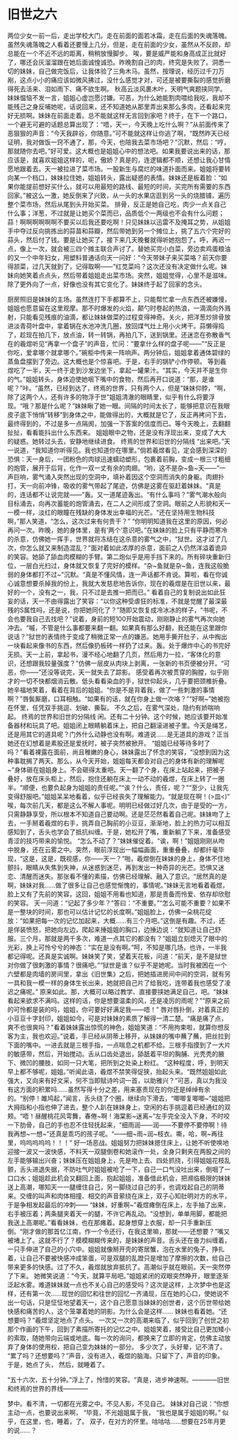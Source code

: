 # 旧世之六

两位少女一前一后，走出学校大门。走在前面的面若冰霜，走在后面的失魂落魄。虽然失魂落魄之人看着还要慢上几分，但是，走在前面的少女，虽然从不反顾，却总能在一个不近不远的距离，稍稍放慢脚步。
唉，要是威严能和身高成正比就好了，哪还会灰溜溜跟在她后面诚惶诚恐。昨晚割自己的肉，终究是失败了。洞悉一切的妹妹，自己做完饭后，让我体验了三角木马。虽然，按理说，经历过千刀万剐，这点小小的痛应该如微风拂过，没什么感觉才对，可还是被要撕裂的感觉折磨得死去活来、泪如雨下、痛不欲生啊。
秋高云淡风裹木叶，天明气爽题挟同学。妹妹愠恼不发一言，姐姐心虚岂愿讨嫌。可恶，为什么她能割肉喂给我吃，我却不能残己之身反哺她呢，话说回来，还不知道她从那里弄出来那么多肉，还看起来完好无损啊。妹妹在前面走着。总不能就这样无言回到家吧？终于，在下一个路口，一个避无可避的话题总算出现了：“唔，天一，今天晚上吃什么啊？”从前面传来了恶狠狠的声音：“今天我辟谷，你随意。”可不能就这样让你逃了啊，“既然昨天已经证明，我对做饭一窍不通了，那，今天，也陪我去菜市场吧？”沉默，然后：“哼，那就随你去吧。”好可爱。这大概也是姐姐心中的想法吧。如果我要说出来的话，那应该是，就喜欢姐姐这样的，呃，傲娇？真是的，连逻辑都不顺，还想让我心甘情愿地跟着去。天一被拉进了菜市场。一股新生与腐烂的味道扑面而来。姐姐将要转向某一个档口，妹妹拉住她，姐姐转头，露出疑惑的表情。妹妹还是板着脸：“如果你能提前想好买什么，就可以用最短的路线、最短的时间，买完所有需要的东西回家。”被这么一激，她反倒来了兴致，从一头的水果店逛到另一头的烧腊铺，遍历整个菜市场，然后从尾到头开始买菜。
排骨，反正是她自己吃，肉少一点关自己什么事；洋葱，不过就是让她买个菜而已，品质低个一两级也不会有什么问题；蒜！啊啊啊啊啊啊不要买以后我还要吃啊！只见妹妹以迅雷不及掩耳之势，从姐姐手中夺过反向挑拣出的蒜苗和蒜瓣，然后带她到另一个摊位上，挑了五六个完好的蒜头，然后付了钱。要是让她买了，接下来几天晚餐就得听她抱怨了。呼，再迟一点，像上一次，就会被三四个摊主联合声讨了。替她买完小白菜，旁边卖鸡蛋粮油的又一个中年妇女，用塑料普通话向天一问好：“今天带妹子来买菜咯？前天你要得颔菜，过几天就到了，记得取啊——”红苋菜吗？这次还没有决定做什么呢。妹妹向她笑着点点头，然后带着姐姐走出菜市场。突然，姐姐觉得，心里不是滋味。
除了更外向了一点，好像也没有其它变化了。妹妹终于起了回家的念头。

厨房照旧是妹妹的主场。虽然连打下手都算不上，只能帮忙拿一点东西还被嫌慢，姐姐也愿意留在这里观摩。那不时爆发的火焰，颠勺时卷起的热浪，一滴滴向外溅射，只能看见残痕的油滴，都让妹妹做菜的过程变得神奇。关火，把洋葱炒排骨放进淡青荷叶盘中，拿着锅在水池冲洗几圈，放回煤气灶上用小火烤干。蒜懒得捣了，趁现在拍几下，放点油，转一转锅，再拍几下，送到锅里。还迷恋在弥散香气在的羲煜听见“再拿一个盘子”的声音，忙问：“要拿什么样的盘子呢——”“反正是你吃，爱拿哪个就拿哪个。”碗柜中传来一阵响声。两分钟后，姐姐拿着通体碧绿的蒸鱼盘摆到了旁边。这大概也是个惊喜吧。于是，右手的锅铲小作停顿。
等到羲煜吃了一半，天一终于走到沙发边坐下，拿起一罐果汁。“其实，今天并不是生你的气。”姐姐转头，身体迫使她咽下嘴中的食物，然后再开口说道：“那，是谁呢？”咔。“虽然，已经到达了，终焉的世界，只有两个人，但是”妹妹仰脖，“啊，除了这两个人，还有许多的物浮于世”姐姐清澈的眼睛里，似乎有什么将要浮现。“哦？那是什么呢？”妹妹瞅了她一眼。间隔的时间太长了，能够把意识在我眼皮子底下悄悄“转移”到身体之中，能做得出的，大概就是它了，反正再拷问下去，最终得到的，不过是多一点隔阂，加强一下答案的信度而已。等今天晚上，去翻翻扯扯，看看能抖出什么东西来。
姐姐眼中之物，还是没有浮现出来，变成了大大的疑惑。她转过头去，安静地继续进食。
终焉的世界和旧世的分隔线
“出来吧。”天一说道，“我知道你听得见。我也知道你在哪里。”倘若羲煜看见，定会感到深深的恐惧：天一身后，一团粉色的肉球迅速蠕动塑形，包裹着前胸，变成一根三寸粗细的炮管，展开于后背，化作一双一丈有余的肉翅。“哟，这不是杂~鱼~天——”一声巨响，雾气涌入突然出现的空洞中，填补着因这个空洞而消失的身躯。肉翅扑打，天一向前冲锋，吸收的雾气带起了尾迹，仿佛是这雾在驱赶着妹妹。“真是的，连话都不让说完就——”轰。又一道尾迹轰出。“有什么事吗？”雾气潮水般向目标涌去，向再次蓄能的炮管涌去，在二人之间形成了空洞。眼前之人形貌和天一一模一样，淡红的眼瞳在残缺的身体发出幸福的光芒。“还在坚持用生物科技啊，”那人笑道，“怎么，这次过来有何贵干？”
“你明明知道我在这里的原因，何必再问一次。昨晚，她的身体里，是有‘两个’意识吧。”在妹妹的脸上只有平静而寒冷的杀意，仿佛她一挥手，世界就将冻结在这杀意的雾气之中，“狱世。这才过了几次，你怎么就又来制造混乱？”面对着如此浓厚的杀意，面前之人仍然洋溢着诡异的笑容。她舔了舔血肉模糊的手臂。第二炮似乎是用手挡下来的。所有碎块重新归位，一层白光扫过，身体就又恢复了完好的模样。“杂~鱼就是杂~鱼，连我这般脆弱的身体都打不过~”沉默。“真是不懂风情，连一声话都不肯说。算啦，看在你诚心诚意想要杀掉我的份上，我就大发慈悲地告诉你，现在的羲煜是在旧世以来，最好的一个，没有之一，我，只不过是去推一把而已。”
看着自己的复制说出如此狂妄的话，天一不由得露出了笑容：“以你这种受虐狂的标准，不就是觉醒了最深最残的S属性吗，还是说，你把她同化了？”随即又恢复成冷冰冰的样子，“书呢，不会也要我自己去找吧？”说着，身前的短100开始震动，刚刚静止的雾气再次向她冲去。“嘁，不管是什么事都要来翻一翻。如果真有那么好翻，我还能在这里跟你说话？”狱世的表情终于变成了稍微正常一点的嫌恶。她用手撕开肚子，从中掏出一块看起来像书的东西，然后像扔板砖一样扔了过来。轰。处于爆炸中心的书完好无损。天一上前，拿起书，漫不经心地翻了几页，然后用力一拉，“客体化的意识，还想跟我较量强度？”仿佛一层皮从肉块上剥离，一张新的书页便被分开。“可恶，你——”还没等说完，天一就失去了踪影。
感受着再次被贯穿的胸膛，似乎刚才的一切不快都烟消云散。低头看看染血的手，狱世仰起头，几乎要把颈椎折叠。她辛福地笑着，看着在背后的姐姐。“你是不是背着我，做了一些刺激的事情啊？”唇鬓厮磨，口耳相触。“如果有的话，就在你身上做一次咯？”“好啊~”她被抱在怀里，任凭双手挑逗、划破、撕裂。
不久之后，在雾气深处，隐约有娇喘响起。
终焉的世界和旧世的分隔线
闲。还有二十分钟。这个时候，她应该要开始准备器材和玩具了吧。姐姐闭上眼睛躺着床上，把自己翻滚进被子里。今天是绳艺，还是用其它的道具呢？门外什么动静也没有啊。难道说……是无道具的游戏？正当她还在幻想着是素股还是爱抚时，被子突然被掀开。
“姐姐已经等待多时了吗？”看着裸露在面前，尚且稚嫩的身心，妹妹露出了怀念的笑容，“没想到因为这种事耽搁了两天。那么，从今天开始，姐姐每天都会对自己的身体有新的理解呢~”身体砸在姐姐身上。不会砸得太重吧。天一翻了个身，在床上站起来，把被子叠好，放在床头柜上，然后，抱住还躺在床上一动不动的羲煜，在床上转了一圈半。“顺便，也要负起身为姐姐的责任呢。”“诶？什么，责任，呢？”“至少，让我先变得舒服吧。”姐姐呆呆地看着，似乎已经丧失了理解能力。“就是现在啊！(>皿<)”
唉，每次前几天，都是这么不解人事呢。明明已经做过好几次，由于是受的一方，只需静静享受，所以根本不知道自己要动啊。还是茫茫然看着自己呢。妹妹吻了上去，一手掰着羲煜的右手，挑弄自己胸前的小豆豆，渐渐地，脸上的热力可以相互感知到了，舌头也学会了抵抗纠缠。于是，她松开了嘴，重新躺了下来，准备感受青涩的技巧带来的愉悦。
“怎么不动了？”妹妹催促着。“诶，啊！”姐姐刚刚从吻中脱身，还在云雾之中。突然，眼前浮现出一幅幅画面，重重叠叠，却都纤毫毕现，“这是，这是，既视感，你——天一？”啪，羲煜倒在妹妹的身上，身体不住地颤抖，眼睛从失焦到失神，从迷惑到迷茫，再到发出一种奇异的光芒。恐惧又迷恋、清醒而迷失。那张看不懂的素描，仿佛已经理解、融入了意识。“居然真的是啊，妹妹对我……做了很多让自己也感觉惭愧的，事情呢。”妹妹无言地看着羲煜，脸上又有了先前的笑容，这回，姐姐不用看也知道，那是责备而怜爱、依存却欣慰的笑容。
天一问道：“记起了多少年？”答曰：“不重要。”“怎么可能不重要？如果不是一整块的时间，那也可以估计记忆的长度啊。”姐姐脸上，仿佛一朵桃花绽放：“如果把每一次的记忆加起来，大概……有三个月吧。”这倒是有趣。不过，还是佯装愤怒，把她向左边，爬起来捶姐姐的胸口，边捶边说：“就知道让自己舒服。三个月，那就是两千多次，难道一点其它的都没有？”姐姐立刻熄灭了眼中的光彩，换上可怜兮兮的神态：“实在是没有啊。”呵，不知是哪几场，也许，一半我都记得呢。还真是实诚啊。妹妹笑了笑，望着天花板，问道：“前天，是不是狱世对你做了很刺激的事情？很痛吧。”“狱世是谁？似乎不是她呢。当时我被困在一个六壁都是肉墙的房间里，拿出《旧世集》之后，把她插进房间中间的空洞，就有另一具和我一模一样的身体生长出来，她就把自己片了给我吃，连带着我也感受了凌迟之痛呢。”
原来如此。那，大概可以略过教学、直接要挟她满足自己，吧。“妹妹看起来欲求不满吗。这样的话，你是想要温柔的风，还是凌厉的雨呢？”“原来之前的可怜都是装的吗，姐姐，你可要好好满足我——唔！”
唇对唇扑倒，对着真正的小豆豆十字封印，姐姐如今，可是对妹妹的素质了解得一清二楚。“痛是痛了点，爽不也很爽吗？”看着妹妹露出惊慌的神色，姐姐笑道：“不用拘束啦，就算你想反客为主，我也欢迎。”说着，手已经从阴蒂上移开，从妹妹的嘴中蘸了蘸，把丝拉到下面的嘴中。一进去就是三根手指，一点喘息之机都不给。三根手指摸到了一大片的敏感带，然后，开始搅动。舌从口齿处退出，舔舐着平坦的胸脯、光秃秃的腋下、微凹的腰肢，如同一只大笔，把所到之处染上粉红。
“这种程度，呼，到明天早上都不够呢，姐姐。”听闻此语，羲煜不禁笑得促狭，抬起头来。“既然姐姐如此强大，又向来有好文采，何不当即赋诗吟词一首，以助雅兴？”可恶，真以为我没有这方面的积累吗……虽然写得十分之差，用来塞责现在的你还是绰绰有余的。“别停！雎鸠起，”闻言，舌头绕了个圈，继续向下滑去，“唧唧复唧唧~”姐姐把大拇指和小指也伸了进去，整个人趴在妹妹身上，空闲的右手挑逗着已经通红的双颊。“唔！昼醒桃花风雩舞，春倦~啊！海棠影~迷离~”左手完全没入下身，不时咬一下肋骨，自己的手也忍不住轻抚起来，“细雨润——润——不要停不要停啊！待我再想~一想~”还真是乖巧的孩子呢。“——细~雨~润~枝衣。嘶，哈，啊~再往里，呜呜呜呜呜！！！”
好一场恶战。姐姐努力把妹妹摁住床上，让她不听使唤地迎接一波又一波快感，不料天一双腿倒卷和她滚作一处，全身只剩夹在两股之间的左手能够输出兴奋；妹妹压在姐姐身上，先是吻上去、四处抓挠，引得姐姐花枝乱颤，舌头进退失据，不防吐气时姐姐被呛了一下，自己一口气没吐出来，倒咽了一口口水；姐姐趁此机会又翻回上面，抱起姐姐，准备借此机会，把濒临极限的妹妹送上高潮，哪知天一一腿缠住自己，另一脚绕过自己的手，也调戏起自己的阴蒂来。交缠的叫声和肉体相撞、相交的声音萦绕在床上，双子心知肚明对方的水平，于是争相发起最后的冲刺——
“妹妹，好重啊~”羲煜瘫倒在床上，左手抽了出来，右手被压着；两条腿夹着天一的腿，不许它再乱动。“没想到，单单用脚，都能把我送上高潮呢。”看看妹妹，也在那瘫着。起身想穿上衣服，却一只手重新压倒。“刚才做的那首忆江南，作一个令还行，在我这里嘛，那就——还想要？”嘴又被堵上了。这就不行了？模模糊糊传来的，是妹妹的声音。舌头还在奋力纠缠着，一只手伸进了自己的小穴中。姐姐就像掰开壳的寄居蟹，泡在水里的兔子，挣扎着，让自己不要被快感冲成笨蛋，可是双腿的乱蹬只是增加了摩擦的次数，给自己带来更多的快感。过了不久，羲煜就放弃抵抗了。高潮似乎就在眼前。天一突然停了下来。
她微笑说道：“今天，就算平局吧。”姐姐紧闭的双眼突然睁开，眼里逐渐泛起水雾。难道妹妹就一点也不关心自己的感受吗？这次是这样，上次梦中也是这样，还有第一次……现世的回忆和往世的回忆一齐涌现，压在她的心口，使她说不出一句话，只是怔怔地望着天一，这个自己愿意当妹妹的创世者，这个历世带给她快感和痛苦的人，这个笼罩着她的阴影。为什么会是这样……
妹妹也看着她。“还想要吗？”羲煜坚定地点了点头。
一次又一次的高潮来临了，似乎回到了创世之初那个作画的下午，回到了素描所寄托的记忆之中。姐姐笑着，接受比自己更加矮小的索取，随她带向云端或地底。每一次的询问，都换来了立即的肯定，仿佛主动放弃了身体的使用权，把自己变为妹妹的一部分。
多少次了，头好晕，记不清了。
“累了吗？还想要吗？”声音，没有进入，羲煜的脑海。只留下了，声音的印象。
于是，她点了头，
然后，就睡着了。

“五十六次，五十分钟。”浮上了，怜惜的笑容。“真是，进步神速啊。————旧世和终焉的世界的界线————

梦中。看不清，一切都在光雾之中。不见人影，不见自己。
妹妹对自己说：“你想主动一点，也要说出来啊，
“毕竟，不光姐姐属于我，
“我也是属于姐姐的啊。”
似乎，在这里，也，睡着，了。
双子，在对方的怀里。咕咕咕……想要在25年月更的说……？

